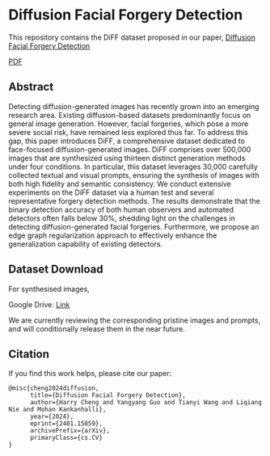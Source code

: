 # Diffusion Facial Forgery Detection

This repository contains the DiFF dataset proposed in our paper, [Diffusion Facial Forgery Detection](https://arxiv.org/abs/2401.15859)

[PDF](https://arxiv.org/abs/2401.15859)

## Abstract

Detecting diffusion-generated images has recently grown into an emerging research area. Existing diffusion-based datasets predominantly focus on general image generation. However, facial forgeries, which pose a more severe social risk, have remained less explored thus far. To address this gap, this paper introduces DiFF, a comprehensive dataset dedicated to face-focused diffusion-generated images. DiFF comprises over 500,000 images that are synthesized using thirteen distinct generation methods under four conditions. In particular, this dataset leverages 30,000 carefully collected textual and visual prompts, ensuring the synthesis of images with both high fidelity and semantic consistency. We conduct extensive experiments on the DiFF dataset via a human test and several representative forgery detection methods. The results demonstrate that the binary detection accuracy of both human observers and automated detectors often falls below 30%, shedding light on the challenges in detecting diffusion-generated facial forgeries. Furthermore, we propose an edge graph regularization approach to effectively enhance the generalization capability of existing detectors.

## Dataset Download

For synthesised images,

Google Drive: [Link](https://drive.google.com/drive/folders/13uTBF7-YkqtpGNjc9QvqzaBfBJ5fe7-w?usp=drive_link)

We are currently reviewing the corresponding pristine images and prompts, and will conditionally release them in the near future.

## Citation

If you find this work helps, please cite our paper:

```
@misc{cheng2024diffusion,
      title={Diffusion Facial Forgery Detection}, 
      author={Harry Cheng and Yangyang Guo and Tianyi Wang and Liqiang Nie and Mohan Kankanhalli},
      year={2024},
      eprint={2401.15859},
      archivePrefix={arXiv},
      primaryClass={cs.CV}
}
```


